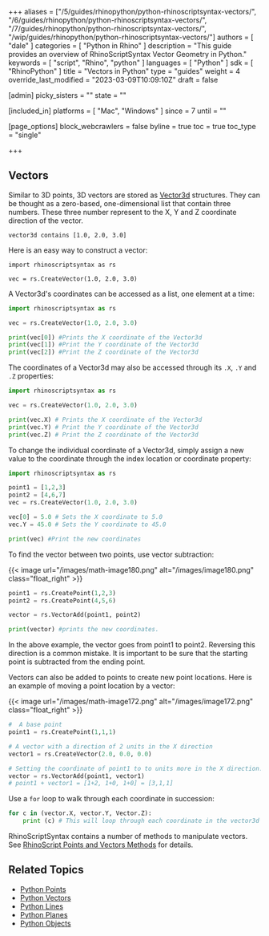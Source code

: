 +++
aliases = ["/5/guides/rhinopython/python-rhinoscriptsyntax-vectors/", "/6/guides/rhinopython/python-rhinoscriptsyntax-vectors/", "/7/guides/rhinopython/python-rhinoscriptsyntax-vectors/", "/wip/guides/rhinopython/python-rhinoscriptsyntax-vectors/"]
authors = [ "dale" ]
categories = [ "Python in Rhino" ]
description = "This guide provides an overview of RhinoScriptSyntax Vector Geometry in Python."
keywords = [ "script", "Rhino", "python" ]
languages = [ "Python" ]
sdk = [ "RhinoPython" ]
title = "Vectors in Python"
type = "guides"
weight = 4
override_last_modified = "2023-03-09T10:09:10Z"
draft = false

[admin]
picky_sisters = ""
state = ""

[included_in]
platforms = [ "Mac", "Windows" ]
since = 7
until = ""

[page_options]
block_webcrawlers = false
byline = true
toc = true
toc_type = "single"

+++

## Vectors

Similar to 3D points, 3D vectors are stored as [Vector3d](https://developer.rhino3d.com/api/RhinoCommon/html/T_Rhino_Geometry_Vector3d.htm) structures.  They can be thought as a zero-based, one-dimensional list that contain three numbers. These three number represent to the X, Y and Z coordinate direction of the vector.

```
vector3d contains [1.0, 2.0, 3.0]  
```

Here is an easy way to construct a vector:

```
import rhinoscriptsyntax as rs

vec = rs.CreateVector(1.0, 2.0, 3.0)
```

A Vector3d's coordinates can be accessed as a list, one element at a time:

```python
import rhinoscriptsyntax as rs

vec = rs.CreateVector(1.0, 2.0, 3.0)

print(vec[0]) #Prints the X coordinate of the Vector3d
print(vec[1]) #Print the Y coordinate of the Vector3d
print(vec[2]) #Print the Z coordinate of the Vector3d
```

The coordinates of a Vector3d may also be accessed through its `.X`, `.Y` and `.Z` properties:

```python
import rhinoscriptsyntax as rs

vec = rs.CreateVector(1.0, 2.0, 3.0)

print(vec.X) # Prints the X coordinate of the Vector3d
print(vec.Y) # Print the Y coordinate of the Vector3d
print(vec.Z) # Print the Z coordinate of the Vector3d
```

To change the individual coordinate of a Vector3d, simply assign a new value to the coordinate through the index location or coordinate property:

```python
import rhinoscriptsyntax as rs

point1 = [1,2,3]
point2 = [4,6,7]
vec = rs.CreateVector(1.0, 2.0, 3.0)

vec[0] = 5.0 # Sets the X coordinate to 5.0
vec.Y = 45.0 # Sets the Y coordinate to 45.0

print(vec) #Print the new coordinates
```

To find the vector between two points, use vector subtraction:

{{< image url="/images/math-image180.png" alt="/images/image180.png" class="float_right" >}}

```python
point1 = rs.CreatePoint(1,2,3)
point2 = rs.CreatePoint(4,5,6)

vector = rs.VectorAdd(point1, point2)

print(vector) #prints the new coordinates.
```

In the above example, the vector goes from point1 to point2.  Reversing this direction is a common mistake.  It is important to be sure that the starting point is subtracted from the ending point.

Vectors can also be added to points to create new point locations.  Here is an example of moving a point location by a vector:

{{< image url="/images/math-image172.png" alt="/images/image172.png" class="float_right" >}}

```python
#  A base point
point1 = rs.CreatePoint(1,1,1)

# A vector with a direction of 2 units in the X direction
vector1 = rs.CreateVector(2.0, 0.0, 0.0)

# Setting the coordinate of point1 to to units more in the X direction.
vector = rs.VectorAdd(point1, vector1)
# point1 + vector1 = [1+2, 1+0, 1+0] = [3,1,1]
```

Use a `for` loop to walk through each coordinate in succession:

```python
for c in (vector.X, vector.Y, Vector.Z):
    print (c) # This will loop through each coordinate in the vector3d
```

RhinoScriptSyntax contains a number of methods to manipulate vectors.  See [RhinoScript Points and Vectors Methods](/guides/rhinopython/python-rhinoscriptsyntax-point-vector-methods) for details.

## Related Topics

- [Python Points](/guides/rhinopython/python-rhinoscriptsyntax-points)
- [Python Vectors](/guides/rhinopython/python-rhinoscriptsyntax-vectors)
- [Python Lines](/guides/rhinopython/python-rhinoscriptsyntax-line)
- [Python Planes](/guides/rhinopython/python-rhinoscriptsyntax-plane)
- [Python Objects](/guides/rhinopython/python-rhinoscriptsyntax-objects)
